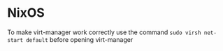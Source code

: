 # NixOS

To make virt-manager work correctly use the command `sudo virsh net-start default` before opening virt-manager 

